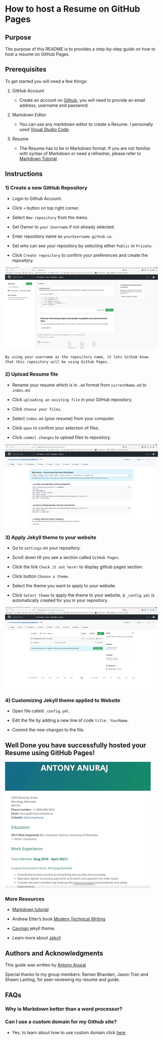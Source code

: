# How to host a Resume on GitHub Pages  

## Purpose  

The purpose of this README is to provides a step-by-step guide on how to host a resume on GitHub Pages.  

## Prerequisites  

To get started you will need a few things:  

1) GitHub Account  
    - Create an account on [Github](https://github.com), you will need to provide an email address, username and password.  

2) Markdown Editor 

    - You can use any markdown editor to create a Resume. I personally used [Visual Studio Code](https://code.visualstudio.com/).  

3) Resume  

    - The Resume has to be in Markdown format. If you are not familiar with syntax of Markdown or need a refresher, please refer to [Markdown Tutorial](https://www.markdowntutorial.com/).  

## Instructions  

### 1) Create a new GitHub Repository  

   - Login to Github Account.  

   - Click `+` button on top right corner.  

   - Select `New repository` from the menu.  

   - Set Owner to `your Username` if not already selected.  

   - Enter repository name as `yourUsername.github.io`.  
   - Set who can see your repository by selecting either `Public` or `Private`.
   - Click `Create repository` to confirm your preferences and create the repository.  

![creating repository](gifs/createRepository.gif)  

    By using your username as the repository name, it lets Github know that this repository will be using Github Pages.  

### 2) Upload Resume file  

   - Rename your resume which is in `.md` format from `currentName.md` to `index.md`.  

   - Click `uploading an existing file` in your GitHub repository.  

   - Click `choose your files`.  

   - Select `index.md` (your resume) from your computer.  

   - Click `open` to confirm your selection of files.  

   - Click `commit changes` to upload files to repository.  

![uploading file](gifs/fileUpload.gif)  

### 3) Apply Jekyll theme to your website  

   - Go to `settings` on your repository.  

   - Scroll down till you see a section called `GitHub Pages`.  

   - Click the link `Check it out here!` to display github pages section.  

   - Click button `Choose a theme`.

   - Select the theme you want to apply to your website.  

   - Click `Select theme` to apply the theme to your website, a `_config.yml` is automatically created for you in your repository.    

![apply theme](gifs/applyTheme.gif)  

### 4) Customizing Jekyll theme applied to Website  

- Open file called `_config.yml`.  

- Edit the file by adding a new line of code `title: YourName`.  

- Commit the new changes to the file.  

## Well Done you have successfully hosted your Resume using GitHub Pages!  

![Resume gif](gifs/resume.gif)  

### More Resources  

- [Markdown tutorial](https://www.markdowntutorial.com/)  

- Andrew Etter’s book [Modern Technical Writing](https://www.amazon.ca/Modern-Technical-Writing-Introduction-Documentation-ebook/dp/B01A2QL9SS)  

- [Cayman](https://github.com/pages-themes/cayman) jekyll theme.  

- Learn more about [Jekyll](https://jekyllrb.com/)  

## Authors and Acknowledgments  

This guide was written by [Antony Anuraj](https://github.com/antonyanuraj)  

Special thanks to my group members: Raman Bhandari, Jason Tran and Shawn Lanting, for peer-reviewing my resume and guide.

## FAQs  

### Why is Markdown better than a word processor?  


### Can I use a custom domain for my Github site?  

  - Yes, to learn about how to use custom domain click [here](https://docs.github.com/en/pages/configuring-a-custom-domain-for-your-github-pages-site/about-custom-domains-and-github-pages)  